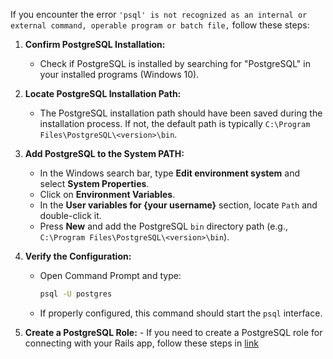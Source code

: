  If you encounter the error `'psql' is not recognized as an internal or external command, operable program or batch file,` follow these steps:

  1. **Confirm PostgreSQL Installation:**
     - Check if PostgreSQL is installed by searching for "PostgreSQL" in your installed programs (Windows 10).

  2. **Locate PostgreSQL Installation Path:**
     - The PostgreSQL installation path should have been saved during the installation process. If not, the default path is typically `C:\Program Files\PostgreSQL\<version>\bin`.

  3. **Add PostgreSQL to the System PATH:**
     - In the Windows search bar, type **Edit environment system** and select **System Properties**.
     - Click on **Environment Variables**.
     - In the **User variables for {your username}** section, locate `Path` and double-click it.
     - Press **New** and add the PostgreSQL `bin` directory path (e.g., `C:\Program Files\PostgreSQL\<version>\bin`).
     
  4. **Verify the Configuration:**
     - Open Command Prompt and type:
       ```bash
       psql -U postgres
       ```
     - If properly configured, this command should start the `psql` interface.

  5. **Create a PostgreSQL Role:**
    - If you need to create a PostgreSQL role for connecting with your Rails app, follow these steps in [link](https://github.com/KseniiaMarkiv/odin-projects/blob/postgres-check/postgres-app/create_role.md)

